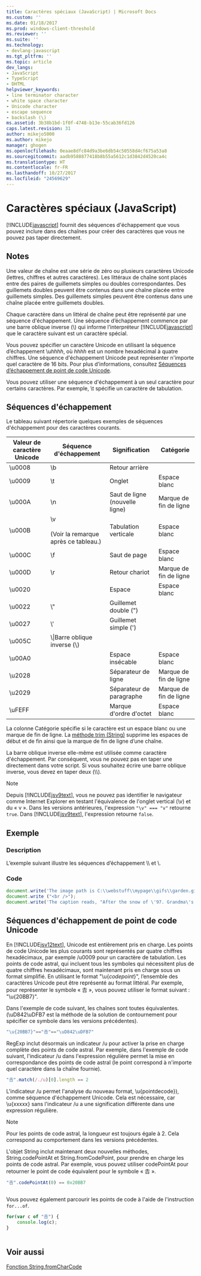 ```yaml
---
title: Caractères spéciaux (JavaScript) | Microsoft Docs
ms.custom: ''
ms.date: 01/18/2017
ms.prod: windows-client-threshold
ms.reviewer: ''
ms.suite: ''
ms.technology:
- devlang-javascript
ms.tgt_pltfrm: ''
ms.topic: article
dev_langs:
- JavaScript
- TypeScript
- DHTML
helpviewer_keywords:
- line terminator character
- white space character
- Unicode character
- escape sequence
- backslash (\)
ms.assetid: 3b38b1bd-1f0f-4748-b13e-55cab36fd126
caps.latest.revision: 31
author: mikejo5000
ms.author: mikejo
manager: ghogen
ms.openlocfilehash: 0eaae8dfc84d9a3be6db54c50558d4cf675a53a8
ms.sourcegitcommit: aadb9588877418b8b55a5612c1d3842d4520ca4c
ms.translationtype: HT
ms.contentlocale: fr-FR
ms.lasthandoff: 10/27/2017
ms.locfileid: "24569629"
---
```

# <a name="special-characters-javascript"></a>Caractères spéciaux (JavaScript)
[!INCLUDE[javascript](../../javascript/includes/javascript-md.md)] fournit des séquences d'échappement que vous pouvez inclure dans des chaînes pour créer des caractères que vous ne pouvez pas taper directement.  
  
## <a name="remarks"></a>Notes  
 Une valeur de chaîne est une série de zéro ou plusieurs caractères Unicode (lettres, chiffres et autres caractères). Les littéraux de chaîne sont placés entre des paires de guillemets simples ou doubles correspondantes. Des guillemets doubles peuvent être contenus dans une chaîne placée entre guillemets simples. Des guillemets simples peuvent être contenus dans une chaîne placée entre guillemets doubles.  
  
 Chaque caractère dans un littéral de chaîne peut être représenté par une séquence d'échappement. Une séquence d’échappement commence par une barre oblique inverse (\\) qui informe l’interpréteur [!INCLUDE[javascript](../../javascript/includes/javascript-md.md)] que le caractère suivant est un caractère spécial.  
  
 Vous pouvez spécifier un caractère Unicode en utilisant la séquence d’échappement \u*hhhh*, où *hhhh* est un nombre hexadécimal à quatre chiffres. Une séquence d'échappement Unicode peut représenter n'importe quel caractère de 16 bits. Pour plus d’informations, consultez [Séquences d’échappement de point de code Unicode](#CodePoint).  
  
 Vous pouvez utiliser une séquence d'échappement à un seul caractère pour certains caractères. Par exemple, \t spécifie un caractère de tabulation.  
  
## <a name="escape-sequences"></a>Séquences d'échappement  
 Le tableau suivant répertorie quelques exemples de séquences d'échappement pour des caractères courants.  
  
|Valeur de caractère Unicode|Séquence d'échappement|Signification|Catégorie|  
|-----------------------------|---------------------|-------------|--------------|  
|\u0008|\b|Retour arrière||  
|\u0009|\t|Onglet|Espace blanc|  
|\u000A|\n|Saut de ligne (nouvelle ligne)|Marque de fin de ligne|  
|\u000B|\v<br /><br /> (Voir la remarque après ce tableau.)|Tabulation verticale|Espace blanc|  
|\u000C|\f|Saut de page|Espace blanc|  
|\u000D|\r|Retour chariot|Marque de fin de ligne|  
|\u0020||Espace|Espace blanc|  
|\u0022|\\"|Guillemet double (")||  
|\u0027|\\'|Guillemet simple (')||  
|\u005C|\\\|Barre oblique inverse (\\)||  
|\u00A0||Espace insécable|Espace blanc|  
|\u2028||Séparateur de ligne|Marque de fin de ligne|  
|\u2029||Séparateur de paragraphe|Marque de fin de ligne|  
|\uFEFF||Marque d'ordre d'octet|Espace blanc|  
  
 La colonne Catégorie spécifie si le caractère est un espace blanc ou une marque de fin de ligne. La [méthode trim (String)](../../javascript/reference/trim-method-string-javascript.md) supprime les espaces de début et de fin ainsi que la marque de fin de ligne d’une chaîne.  
  
 La barre oblique inverse elle-même est utilisée comme caractère d'échappement. Par conséquent, vous ne pouvez pas en taper une directement dans votre script. Si vous souhaitez écrire une barre oblique inverse, vous devez en taper deux (\\\\).  
  
> [!NOTE]
>  Depuis [!INCLUDE[jsv9text](../../javascript/includes/jsv9text-md.md)], vous ne pouvez pas identifier le navigateur comme Internet Explorer en testant l'équivalence de l'onglet vertical (\v) et du « v ». Dans les versions antérieures, l'expression `"\v" === "v"` retourne `true`. Dans [!INCLUDE[jsv9text](../../javascript/includes/jsv9text-md.md)], l'expression retourne `false`.  
  
## <a name="example"></a>Exemple  
  
### <a name="description"></a>Description  
 L’exemple suivant illustre les séquences d’échappement \\\ et \\.  
  
### <a name="code"></a>Code  
  
```JavaScript  
document.write('The image path is C:\\webstuff\\mypage\\gifs\\garden.gif.');  
document.write ("<br />");  
document.write('The caption reads, "After the snow of \'97. Grandma\'s house is covered."');  
```  
  
<a name="CodePoint"></a>   
## <a name="unicode-code-point-escape-sequences"></a>Séquences d'échappement de point de code Unicode  
 En [!INCLUDE[jsv12text](../../javascript/includes/jsv12text-md.md)], Unicode est entièrement pris en charge. Les points de code Unicode les plus courants sont représentés par quatre chiffres hexadécimaux, par exemple /u0009 pour un caractère de tabulation. Les points de code astral, qui incluent tous les symboles qui nécessitent plus de quatre chiffres hexadécimaux, sont maintenant pris en charge sous un format simplifié. En utilisant le format "\u{*codepoint*}", l’ensemble des caractères Unicode peut être représenté au format littéral. Par exemple, pour représenter le symbole « 𠮷 », vous pouvez utiliser le format suivant : "\u{20BB7}".  
  
 Dans l'exemple de code suivant, les chaînes sont toutes équivalentes. (\uD842\uDFB7 est la méthode de la solution de contournement pour spécifier ce symbole dans les versions précédentes).  
  
```JavaScript  
"\u{20BB7}"=="𠮷"=="\uD842\uDFB7"  
```  
  
 RegExp inclut désormais un indicateur /u pour activer la prise en charge complète des points de code astral. Par exemple, dans l'exemple de code suivant, l'indicateur /u dans l'expression régulière permet la mise en correspondance des points de code astral (le point correspond à n'importe quel caractère dans la chaîne fournie).  
  
```JavaScript  
"𠮷".match(/./u)[0].length == 2  
```  
  
 L'indicateur /u permet l'analyse du nouveau format, \u{pointdecode}), comme séquence d'échappement Unicode. Cela est nécessaire, car \u{xxxxx} sans l'indicateur /u a une signification différente dans une expression régulière.  
  
> [!NOTE]
>  Pour les points de code astral, la longueur est toujours égale à 2. Cela correspond au comportement dans les versions précédentes.  
  
 L'objet String inclut maintenant deux nouvelles méthodes, String.codePointAt et String.fromCodePoint, pour prendre en charge les points de code astral. Par exemple, vous pouvez utiliser codePointAt pour retourner le point de code équivalent pour le symbole « 𠮷 ».  
  
```JavaScript  
"𠮷".codePointAt(0) == 0x20BB7  
  
```  
  
 Vous pouvez également parcourir les points de code à l'aide de l'instruction `for...of`.  
  
```JavaScript  
for(var c of "𠮷") {  
    console.log(c);  
}  
  
```  
  
## <a name="see-also"></a>Voir aussi  
 [Fonction String.fromCharCode](../../javascript/reference/string-fromcharcode-function-javascript.md)